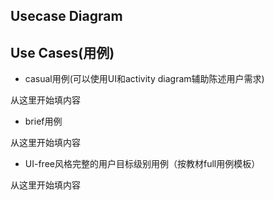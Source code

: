 ## Usecase Diagram

## Use Cases(用例)
- casual用例(可以使用UI和activity diagram辅助陈述用户需求)

从这里开始填内容

- brief用例

从这里开始填内容

- UI-free风格完整的用户目标级别用例（按教材full用例模板）

从这里开始填内容
